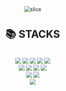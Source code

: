 <div align=center><img src="https://camo.githubusercontent.com/164726ccc6c21ecb05ee07dc4091f80afd057091a0d934996c41eaa1bf0d5d7c/68747470733a2f2f63617073756c652d72656e6465722e76657263656c2e6170702f6170693f747970653d736c69636526636f6c6f723d6175746f266865696768743d32303026746578743d534c49434526666f6e74416c69676e3d373026726f746174653d313326666f6e74416c69676e593d323526646573633d6465736325323066756e6374696f6e2532306973253230616c736f253230726f74617465642e2664657363416c69676e3d37302e2664657363416c69676e593d3434" alt="slice" data-canonical-src="https://capsule-render.vercel.app/api?type=slice&amp;color=auto&amp;height=200&amp;text=안녕하세요&amp;fontAlign=70&amp;rotate=13&amp;fontAlignY=25&amp;desc=안녕하%20function%20is%20also%20rotated.&amp;descAlign=70.&amp;descAlignY=44" style="max-width: 100%;"></div>

<div align=center><h1>📚 STACKS</h1></div>

<div align=center> 
  
  <br>
  <img src="https://img.shields.io/badge/java-007396?style=for-the-badge&logo=java&logoColor=white"> 
  <img src="https://img.shields.io/badge/html5-E34F26?style=for-the-badge&logo=html5&logoColor=white"> 
  <img src="https://img.shields.io/badge/css-1572B6?style=for-the-badge&logo=css3&logoColor=white"> 
  <img src="https://img.shields.io/badge/javascript-F7DF1E?style=for-the-badge&logo=javascript&logoColor=black"> 
  <img src="https://img.shields.io/badge/jquery-0769AD?style=for-the-badge&logo=jquery&logoColor=white">
  <br>
  <img src="https://img.shields.io/badge/mysql-4479A1?style=for-the-badge&logo=mysql&logoColor=white"> 
  <img src="https://img.shields.io/badge/react-61DAFB?style=for-the-badge&logo=react&logoColor=black"> 
  <img src="https://img.shields.io/badge/github-181717?style=for-the-badge&logo=github&logoColor=white">
  <img src="https://img.shields.io/badge/git-F05032?style=for-the-badge&logo=git&logoColor=white">
  <br>
  <img src="https://img.shields.io/badge/spring-6DB33F?style=for-the-badge&logo=spring&logoColor=white"> 
<!--   <img src="https://img.shields.io/badge/amazonaws-232F3E?style=for-the-badge&logo=amazonaws&logoColor=white">  -->
  <img src="https://img.shields.io/badge/apache tomcat-F8DC75?style=for-the-badge&logo=apachetomcat&logoColor=white">
  <br>
  


</div>

<div align=center> 
<img src="https://github-readme-stats.vercel.app/api?username=JOMYEONGYOON&show_icons=true&hide=contribs,prs&cache_seconds=86400&theme=react"> 
<!-- <img src="https://github-readme-stats.vercel.app/api/pin/?username=JOMYEONGYOON&repo=github-readme-stats&cache_seconds=86400&theme=default"> 
<img src="https://github-readme-stats.vercel.app/api/top-langs/?username=JOMYEONGYOON&layout=compact)](https://github.com/JOMYEONGYOON/github-readme-stats"> -->

<!-- https://github-readme-stats.vercel.app/api?username=JOMYEONGYOON&theme=dark&show_icons=true -->

</div>



